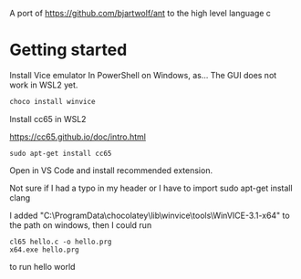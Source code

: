 A port of https://github.com/bjartwolf/ant to the high level language c

# Getting started

Install Vice emulator
In PowerShell on Windows, as... The GUI does not work in WSL2 yet.
```powershell
choco install winvice
```
Install cc65 in WSL2

https://cc65.github.io/doc/intro.html

```
sudo apt-get install cc65
```

Open in VS Code and install recommended extension.


Not sure if I had a typo in my header or I have to import sudo apt-get install clang

I added "C:\ProgramData\chocolatey\lib\winvice\tools\WinVICE-3.1-x64" to the path on windows, then I could run 
```
cl65 hello.c -o hello.prg
x64.exe hello.prg 
```
to run hello world
